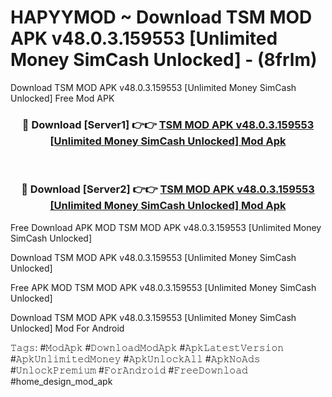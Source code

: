 # HAPYYMOD ~ Download TSM MOD APK v48.0.3.159553 [Unlimited Money SimCash Unlocked] - (8frlm)
Download TSM MOD APK v48.0.3.159553 [Unlimited Money SimCash Unlocked] Free Mod APK

<div align="center">
<h3>🔴 Download [Server1] 👉👉 <a href="https://apk-comot.site?title=TSM_MOD_APK_v48.0.3.159553_[Unlimited_Money_SimCash_Unlocked]">TSM MOD APK v48.0.3.159553 [Unlimited Money SimCash Unlocked] Mod Apk</a></h3><br>

<h3>🔴 Download [Server2] 👉👉 <a href="https://apk-comot.site?title=TSM_MOD_APK_v48.0.3.159553_[Unlimited_Money_SimCash_Unlocked]">TSM MOD APK v48.0.3.159553 [Unlimited Money SimCash Unlocked] Mod Apk</a></h3>
</div>


Free Download APK MOD TSM MOD APK v48.0.3.159553 [Unlimited Money SimCash Unlocked]

Download TSM MOD APK v48.0.3.159553 [Unlimited Money SimCash Unlocked] 

Free APK MOD TSM MOD APK v48.0.3.159553 [Unlimited Money SimCash Unlocked] 

Download TSM MOD APK v48.0.3.159553 [Unlimited Money SimCash Unlocked] Mod For Android

𝚃𝚊𝚐𝚜: #𝙼𝚘𝚍𝙰𝚙𝚔 #𝙳𝚘𝚠𝚗𝚕𝚘𝚊𝚍𝙼𝚘𝚍𝙰𝚙𝚔 #𝙰𝚙𝚔𝙻𝚊𝚝𝚎𝚜𝚝𝚅𝚎𝚛𝚜𝚒𝚘𝚗 #𝙰𝚙𝚔𝚄𝚗𝚕𝚒𝚖𝚒𝚝𝚎𝚍𝙼𝚘𝚗𝚎𝚢 #𝙰𝚙𝚔𝚄𝚗𝚕𝚘𝚌𝚔𝙰𝚕𝚕 #𝙰𝚙𝚔𝙽𝚘𝙰𝚍𝚜 #𝚄𝚗𝚕𝚘𝚌𝚔𝙿𝚛𝚎𝚖𝚒𝚞𝚖 #𝙵𝚘𝚛𝙰𝚗𝚍𝚛𝚘𝚒𝚍 #𝙵𝚛𝚎𝚎𝙳𝚘𝚠𝚗𝚕𝚘𝚊𝚍 #home_design_mod_apk